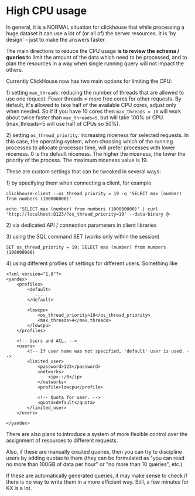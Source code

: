 # High CPU usage

In general, it is a NORMAL situation for clickhouse that while processing a huge dataset it can use a lot of \(or all of\) the server resources. It is 'by design' - just to make the answers faster.

The main directions to reduce the CPU usage **is to review the schema / queries t**o limit the amount of the data which need to be processed, and to plan the resources in a way when single running query will not impact the others. 

Currently ClickHouse now has two main options for limiting the CPU:

1\) setting `max_threads`: reducing the number of threads that are allowed to use one request. Fewer threads = more free cores for other requests.  By default, it's allowed to take half of the available CPU cores, adjust only when needed. So if if you have 10 cores then `max_threads = 10` will work about twice faster than `max_threads=5`, but will take 100% or CPU. \(max\_threads=5 will use half of CPUs so 50%\).

2\) setting `os_thread_priority`: increasing niceness for selected requests. In this case, the operating system, when choosing which of the running processes to allocate processor time, will prefer processes with lower niceness. 0 is the default niceness. The higher the niceness, the lower the priority of the process. The maximum niceness value is 19.

These are custom settings that can be tweaked in several ways:

1\) by specifying them when connecting a client, for example

```text
clickhouse-client --os_thread_priority = 19 -q 'SELECT max (number) from numbers (100000000)' 

echo 'SELECT max (number) from numbers (100000000)' | curl 'http://localhost:8123/?os_thread_priority=19' --data-binary @-
```



2\) via dedicated API / connection parameters in client libraries

3\) using the SQL command SET \(works only within the session\)

```text
SET os_thread_priority = 19; SELECT max (number) from numbers (100000000)
```

4\) using different profiles of settings for different users. Something like

```text
<?xml version="1.0"?>
<yandex>
    <profiles>
        <default>
           ...
        </default>

        <lowcpu>
            <os_thread_priority>19</os_thread_priority>
            <max_threads>4</max_threads>
        </lowcpu>
    </profiles>

    <!-- Users and ACL. -->
    <users>
        <!-- If user name was not specified, 'default' user is used. -->
        <limited_user>
            <password>123</password>
            <networks>
                <ip>::/0</ip>
            </networks>
            <profile>lowcpu</profile>

            <!-- Quota for user. -->
            <quota>default</quota>
        </limited_user>
    </users>

</yandex>
```

There are also plans to introduce a system of more flexible control over the assignment of resources to different requests.

Also, if these are manually created queries, then you can try to discipline users by adding quotas to them \(they can be formulated as "you can read no more than 100GB of data per hour" or "no more than 10 queries", etc.\)

If these are automatically generated queries, it may make sense to check if there is no way to write them in a more efficient way. Still, a few minutes for KX is a lot.

